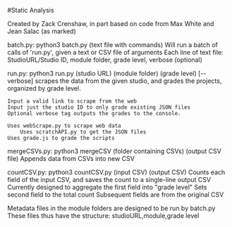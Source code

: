 #Static Analysis 

Created by Zack Crenshaw, in part based on code from Max White and Jean Salac (as marked)


batch.py: python3 batch.py (text file with commands)
    Will run a batch of calls of 'run.py', given a text or CSV file of arguments
    Each line of text file:
    	StudioURL/Studio ID, module folder, grade level, verbose (optional) 

run.py: python3 run.py (studio URL) (module folder) (grade level) [--verbose]
    scrapes the data from the given studio, and grades the projects, organized by grade level. 
    
    Input a valid link to scrape from the web
    Input just the studio ID to only grade existing JSON files
    Optional verbose tag outputs the grades to the console.
    
    Uses webScrape.py to scrape web data
        Uses scratchAPI.py to get the JSON files
    Uses grade.js to grade the scripts
    
mergeCSVs.py: python3 mergeCSV (folder containing CSVs) (output CSV file)
    Appends data from CSVs into new CSV
    
countCSV.py: python3 countCSV.py (input CSV) (output CSV)
    Counts each field of the input CSV, and saves the count to a single-line output CSV
    Currently designed to aggregate the first field into "grade level"
    Sets second field to the total count
    Subsequent fields are from the original CSV

Metadata files in the module folders are designed to be run by batch.py
These files thus have the structure: studioURL,module,grade level

    

    



    
